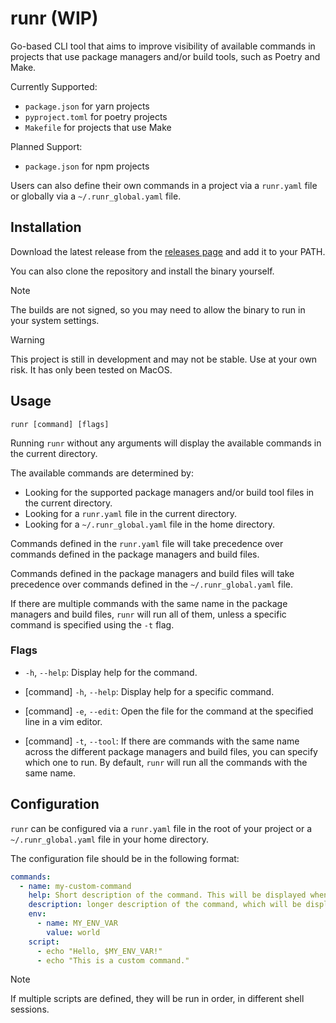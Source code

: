 # runr (WIP)

Go-based CLI tool that aims to improve visibility of available commands in projects that use package managers and/or build tools, such as Poetry and Make.

Currently Supported:
- `package.json` for yarn projects
- `pyproject.toml` for poetry projects
- `Makefile` for projects that use Make

Planned Support:
- `package.json` for npm projects

Users can also define their own commands in a project via a `runr.yaml` file or globally via a `~/.runr_global.yaml` file.


## Installation
Download the latest release from the [releases page](
    https://github.com/jacobtavener/runr/releases/
) and add it to your PATH.

You can also clone the repository and install the binary yourself.


> [!NOTE]
> The builds are not signed, so you may need to allow the binary to run in your system settings.

> [!WARNING]
> This project is still in development and may not be stable. Use at your own risk.
It has only been tested on MacOS.


## Usage
```
runr [command] [flags]
```

Running `runr` without any arguments will display the available commands in the current directory.

The available commands are determined by:
- Looking for the supported package managers and/or build tool files in the current directory.
- Looking for a `runr.yaml` file in the current directory.
- Looking for a `~/.runr_global.yaml` file in the home directory.

Commands defined in the `runr.yaml` file will take precedence over commands defined in the package managers and build files.

Commands defined in the package managers and build files will take precedence over commands defined in the `~/.runr_global.yaml` file.

If there are multiple commands with the same name in the package managers and build files, `runr` will run all of them, unless a specific command is specified using the `-t` flag.


### Flags
- `-h`, `--help`: Display help for the command.

- [command] `-h`, `--help`: Display help for a specific command.

- [command] `-e`, `--edit`: Open the file for the command at the specified line in a vim editor.

- [command] `-t`, `--tool`: If there are commands with the same name across the different package managers and build files, you can specify which one to run. By default, `runr` will run all the commands with the same name.

## Configuration
`runr` can be configured via a `runr.yaml` file in the root of your project or a `~/.runr_global.yaml` file in your home directory.

The configuration file should be in the following format:

```yaml
commands:
  - name: my-custom-command
    help: Short description of the command. This will be displayed when running `runr`.
    description: longer description of the command, which will be displayed when running `runr my-custom-command --help`. 
    env:
      - name: MY_ENV_VAR
        value: world
    script: 
      - echo "Hello, $MY_ENV_VAR!"
      - echo "This is a custom command." 
```
> [!NOTE]
> If multiple scripts are defined, they will be run in order, in different shell sessions.